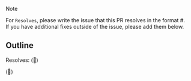 > [!NOTE]
> For `Resolves`, please write the issue that this PR resolves in the format #<issue-number>.  
> If you have additional fixes outside of the issue, please add them below.

## Outline

Resolves: (📝)

(📝)
